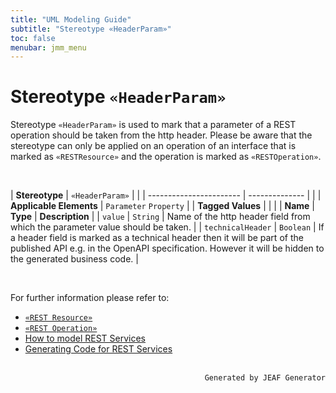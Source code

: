 ```yaml
---
title: "UML Modeling Guide"
subtitle: "Stereotype «HeaderParam»"
toc: false
menubar: jmm_menu
---
```


# Stereotype `«HeaderParam»`
Stereotype `«HeaderParam»` is used to mark that a parameter of a REST operation should be taken from the http header. Please be aware that the stereotype can only be applied on an operation of an interface that is marked as `«RESTResource»` and the operation is marked as `«RESTOperation»`.

<br>

| **Stereotype**          | `«HeaderParam»` | |
| ----------------------- | -------------- | |
| **Applicable Elements** | `Parameter` `Property`        |
| **Tagged Values**       |                       |                                                                                                                                                                                                          |
| **Name**                | **Type**              | **Description**                                                                                                                                                                                          |
| `value`   | `String` | Name of the http header field from which the parameter value should be taken. |
| `technicalHeader`   | `Boolean` | If a header field is marked as a technical header then it will be part of the published API e.g. in the OpenAPI specification. However it will be hidden to the generated business code. |

<br>

For further information please refer to:
- [`«REST Resource»`](/uml-modeling-guide/jmm/RESTResource) 
- [`«REST Operation»`](/uml-modeling-guide/jmm/RESTOperation) 
- [How to model REST Services](/uml-modeling-guide/how-tos/how-to-model-rest-service-apis) 
- [Generating Code for REST Services](/developer-guide/code-for-jeaf-services)


<br>

<div style="text-align: right"><code>Generated by JEAF Generator</code></div>

    